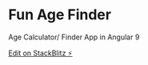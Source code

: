 # Fun Age Finder
Age Calculator/ Finder App in Angular 9

[Edit on StackBlitz ⚡️](https://stackblitz.com/edit/agefinder)
